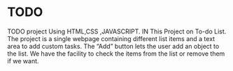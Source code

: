 # TODO
TODO project Using HTML,CSS ,JAVASCRIPT.
IN This Project on To-do List. The project is a single webpage containing different list items and a text area to add custom tasks. The “Add” button lets the user add an object to the list. We have the facility to check the items from the list or remove them if we want.

